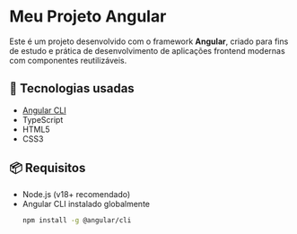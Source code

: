 # Meu Projeto Angular

Este é um projeto desenvolvido com o framework **Angular**, criado para fins de estudo e prática de desenvolvimento de aplicações frontend modernas com componentes reutilizáveis.

## 🚀 Tecnologias usadas

- [Angular CLI](https://angular.io/cli)
- TypeScript
- HTML5
- CSS3

## 📦 Requisitos

- Node.js (v18+ recomendado)
- Angular CLI instalado globalmente
  ```bash
  npm install -g @angular/cli
